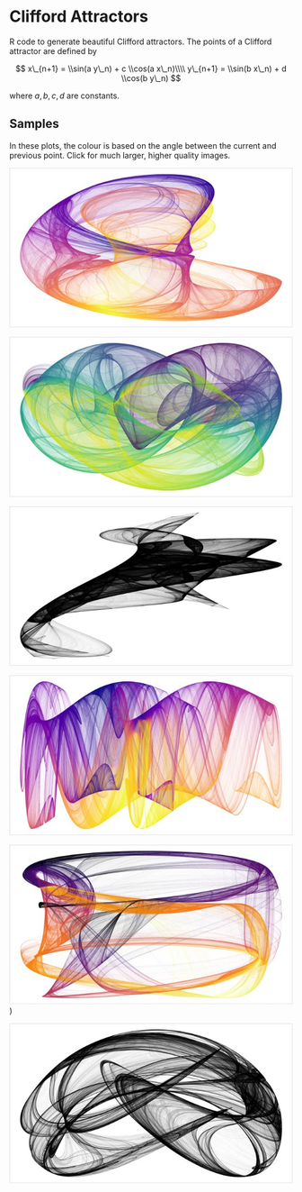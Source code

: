 
# Clifford Attractors

R code to generate beautiful Clifford attractors. The points of a
Clifford attractor are defined by

$$
    x\_{n+1} = \\sin(a y\_n) + c \\cos(a x\_n)\\\\
    y\_{n+1} = \\sin(b x\_n) + d \\cos(b y\_n)
$$

where *a*, *b*, *c*, *d* are constants.

## Samples

In these plots, the colour is based on the angle between the current and
previous point. Click for much larger, higher quality images.

[![example 1](samples/small/20210330_111036_clifford_C_1.359_1.126_-1.793_-1.336_100.jpg)](samples/20210330_111036_clifford_C_1.359_1.126_-1.793_-1.336_100.jpg)

[![example 2](samples/small/20210330_123552_clifford_D_1_-1.7109_2.2444_0.6324_-1.4615_100.jpg)](samples/20210330_123552_clifford_D_1_-1.7109_2.2444_0.6324_-1.4615_100.jpg)

[![example 3](samples/small/20210330_144557_clifford_BW_1_1.7015_0.6894_-1.3594_2.79_100.jpg)](samples/20210330_144557_clifford_BW_1_1.7015_0.6894_-1.3594_2.79_100.jpg)

[![example 4](samples/small/20210330_142626_clifford_C_1_0.5217_1.9436_-2.4346_-2.7779_100.jpg)](samples/20210330_142626_clifford_C_1_0.5217_1.9436_-2.4346_-2.7779_100.jpg)

[![example 5](samples/small/20210330_145456_clifford_B_1_-2.7273_-2.2327_0.1026_0.556_100.jpg)](samples/20210330_145456_clifford_B_1_-2.7273_-2.2327_0.1026_0.556_100.jpg))

[![example 6](samples/small/20210330_145915_clifford_BW_1_1.6259_2.2561_0.2791_1.3843_100.jpg)](samples/20210330_145915_clifford_BW_1_1.6259_2.2561_0.2791_1.3843_100.jpg)
